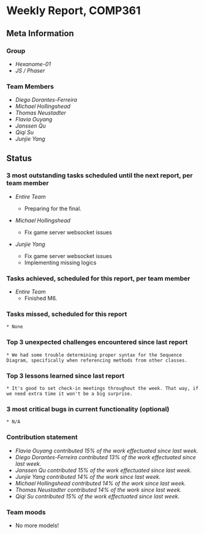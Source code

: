 # Weekly Report, COMP361

## Meta Information

### Group

 * *Hexanome-01*
 * *JS / Phaser*

### Team Members

 * *Diego Dorantes-Ferreira*
 * *Michael Hollingshead*
 * *Thomas Neustadter*
 * *Flavia Ouyang*
 * *Janssen Qu*
 * *Qiqi Su*
 * *Junjie Yang*

## Status

### 3 most outstanding tasks scheduled until the next report, per team member

* *Entire Team*
    * Preparing for the final.

* *Michael Hollingshead*
    * Fix game server websocket issues

* *Junjie Yang*
    * Fix game server websocket issues
    * Implementing missing logics
    

### Tasks achieved, scheduled for this report, per team member

* *Entire Team*
    * Finished M6.

### Tasks missed, scheduled for this report

    * None

### Top 3 unexpected challenges encountered since last report

    * We had some trouble determining proper syntax for the Sequence Diagram, specifically when referencing methods from other classes.
    
### Top 3 lessons learned since last report

    * It's good to set check-in meetings throughout the week. That way, if we need extra time it won't be a big surprise.

### 3 most critical bugs in current functionality (optional)

    * N/A

### Contribution statement

 * *Flavia Ouyang contributed 15% of the work effectuated since last week.*
 * *Diego Dorantes-Ferreira contributed 13% of the work effectuated since last week.*
 * *Janssen Qu contributed 15% of the work effectuated since last week.*
 * *Junjie Yang contributed 14% of the work since last week.*
 * *Michael Hollingshead contributed 14% of the work since last week.*
 * *Thomas Neustadter contributed 14% of the work since last week.*
 * *Qiqi Su contributed 15% of the work effectuated since last week.*

### Team moods

 * No more models!
